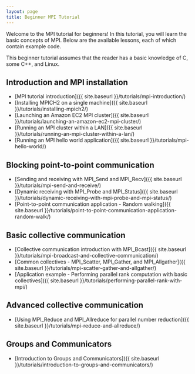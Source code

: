 ```yaml
---
layout: page
title: Beginner MPI Tutorial
---
```


Welcome to the MPI tutorial for beginners! In this tutorial, you will learn the basic concepts of MPI. Below are the available lessons, each of which contain example code.

This beginner tutorial assumes that the reader has a basic knowledge of C, some C++, and Linux.

## Introduction and MPI installation
* [MPI tutorial introduction]({{ site.baseurl }}/tutorials/mpi-introduction/)
* [Installing MPICH2 on a single machine]({{ site.baseurl }}/tutorials/installing-mpich2/)
* [Launching an Amazon EC2 MPI cluster]({{ site.baseurl }}/tutorials/launching-an-amazon-ec2-mpi-cluster/)
* [Running an MPI cluster within a LAN]({{ site.baseurl }}/tutorials/running-an-mpi-cluster-within-a-lan/)
* [Running an MPI hello world application]({{ site.baseurl }}/tutorials/mpi-hello-world/)

## Blocking point-to-point communication
* [Sending and receiving with MPI_Send and MPI_Recv]({{ site.baseurl }}/tutorials/mpi-send-and-receive/)
* [Dynamic receiving with MPI_Probe and MPI_Status]({{ site.baseurl }}/tutorials/dynamic-receiving-with-mpi-probe-and-mpi-status/)
* [Point-to-point communication application - Random walking]({{ site.baseurl }}/tutorials/point-to-point-communication-application-random-walk/)

## Basic collective communication
* [Collective communication introduction with MPI_Bcast]({{ site.baseurl }}/tutorials/mpi-broadcast-and-collective-communication/)
* [Common collectives - MPI_Scatter, MPI_Gather, and MPI_Allgather]({{ site.baseurl }}/tutorials/mpi-scatter-gather-and-allgather/)
* [Application example - Performing parallel rank computation with basic collectives]({{ site.baseurl }}/tutorials/performing-parallel-rank-with-mpi/)

## Advanced collective communication
* [Using MPI_Reduce and MPI_Allreduce for parallel number reduction]({{ site.baseurl }}/tutorials/mpi-reduce-and-allreduce/)

## Groups and Communicators
* [Introduction to Groups and Communicators]({{ site.baseurl }}/tutorials/introduction-to-groups-and-communicators/)
